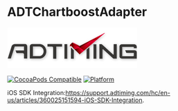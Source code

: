 # ADTChartboostAdapter
![AdTiming: Ads in Swift](https://github.com/AdTiming-Swift/ADTimingSDKDemo/blob/master/AdTimingLogo.jpg?raw=true)

[![CocoaPods Compatible](https://img.shields.io/cocoapods/v/ADTChartboostAdapter.svg)](https://img.shields.io/cocoapods/v/ADTChartboostAdapter.svg)
[![Platform](https://img.shields.io/cocoapods/p/ADTChartboostAdapter.svg?style=flat)](https://alamofire.github.io/ADTChartboostAdapter)

iOS SDK Integration:https://support.adtiming.com/hc/en-us/articles/360025151594-iOS-SDK-Integration.
